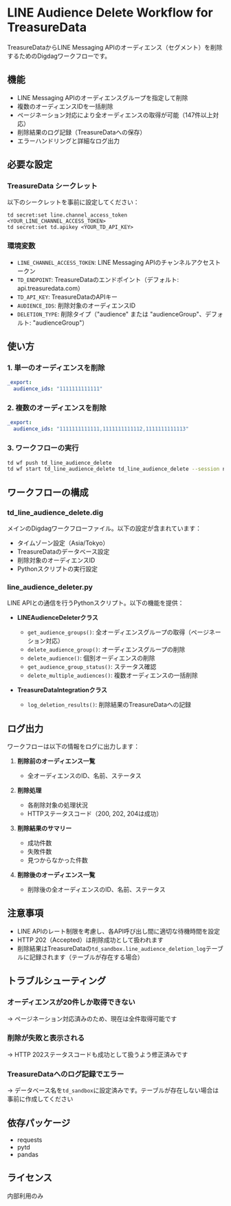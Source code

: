 # LINE Audience Delete Workflow for TreasureData

TreasureDataからLINE Messaging APIのオーディエンス（セグメント）を削除するためのDigdagワークフローです。

## 機能

- LINE Messaging APIのオーディエンスグループを指定して削除
- 複数のオーディエンスIDを一括削除
- ページネーション対応により全オーディエンスの取得が可能（147件以上対応）
- 削除結果のログ記録（TreasureDataへの保存）
- エラーハンドリングと詳細なログ出力

## 必要な設定

### TreasureData シークレット

以下のシークレットを事前に設定してください：

```
td secret:set line.channel_access_token <YOUR_LINE_CHANNEL_ACCESS_TOKEN>
td secret:set td.apikey <YOUR_TD_API_KEY>
```

### 環境変数

- `LINE_CHANNEL_ACCESS_TOKEN`: LINE Messaging APIのチャンネルアクセストークン
- `TD_ENDPOINT`: TreasureDataのエンドポイント（デフォルト: api.treasuredata.com）
- `TD_API_KEY`: TreasureDataのAPIキー
- `AUDIENCE_IDS`: 削除対象のオーディエンスID
- `DELETION_TYPE`: 削除タイプ（"audience" または "audienceGroup"、デフォルト: "audienceGroup"）

## 使い方

### 1. 単一のオーディエンスを削除

```yaml
_export:
  audience_ids: "1111111111111"
```

### 2. 複数のオーディエンスを削除

```yaml
_export:
  audience_ids: "1111111111111,1111111111112,1111111111113"
```

### 3. ワークフローの実行

```bash
td wf push td_line_audience_delete
td wf start td_line_audience_delete td_line_audience_delete --session now
```

## ワークフローの構成

### td_line_audience_delete.dig

メインのDigdagワークフローファイル。以下の設定が含まれています：

- タイムゾーン設定（Asia/Tokyo）
- TreasureDataのデータベース設定
- 削除対象のオーディエンスID
- Pythonスクリプトの実行設定

### line_audience_deleter.py

LINE APIとの通信を行うPythonスクリプト。以下の機能を提供：

- **LINEAudienceDeleterクラス**
  - `get_audience_groups()`: 全オーディエンスグループの取得（ページネーション対応）
  - `delete_audience_group()`: オーディエンスグループの削除
  - `delete_audience()`: 個別オーディエンスの削除
  - `get_audience_group_status()`: ステータス確認
  - `delete_multiple_audiences()`: 複数オーディエンスの一括削除

- **TreasureDataIntegrationクラス**
  - `log_deletion_results()`: 削除結果のTreasureDataへの記録

## ログ出力

ワークフローは以下の情報をログに出力します：

1. **削除前のオーディエンス一覧**
   - 全オーディエンスのID、名前、ステータス

2. **削除処理**
   - 各削除対象の処理状況
   - HTTPステータスコード（200, 202, 204は成功）

3. **削除結果のサマリー**
   - 成功件数
   - 失敗件数
   - 見つからなかった件数

4. **削除後のオーディエンス一覧**
   - 削除後の全オーディエンスのID、名前、ステータス

## 注意事項

- LINE APIのレート制限を考慮し、各API呼び出し間に適切な待機時間を設定
- HTTP 202（Accepted）は削除成功として扱われます
- 削除結果はTreasureDataの`td_sandbox.line_audience_deletion_log`テーブルに記録されます（テーブルが存在する場合）

## トラブルシューティング

### オーディエンスが20件しか取得できない

→ ページネーション対応済みのため、現在は全件取得可能です

### 削除が失敗と表示される

→ HTTP 202ステータスコードも成功として扱うよう修正済みです

### TreasureDataへのログ記録でエラー

→ データベース名を`td_sandbox`に設定済みです。テーブルが存在しない場合は事前に作成してください

## 依存パッケージ

- requests
- pytd
- pandas

## ライセンス

内部利用のみ
